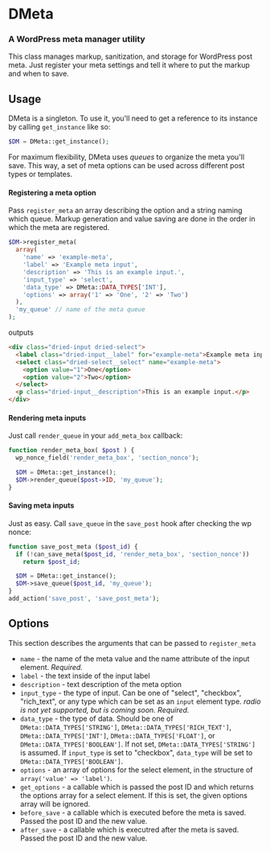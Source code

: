 # DMeta
### A WordPress meta manager utility

This class manages markup, sanitization, and storage for WordPress post meta. Just register your meta settings and tell it where to put the markup and when to save.

## Usage

DMeta is a singleton. To use it, you'll need to get a reference to its instance by calling `get_instance` like so:
```php
$DM = DMeta::get_instance();
```
For maximum flexibility, DMeta uses *queues* to organize the meta you'll save. This way, a set of meta options can be used across different post types or templates.

#### Registering a meta option

Pass `register_meta` an array describing the option and a string naming which queue. Markup generation and value saving are done in the order in which the meta are registered.

```php
$DM->register_meta(
  array(
    'name' => 'example-meta',
    'label' => 'Example meta input',
    'description' => 'This is an example input.',
    'input_type' => 'select',
    'data_type' => DMeta::DATA_TYPES['INT'],
    'options' => array('1' => 'One', '2' => 'Two')
  ), 
  'my_queue' // name of the meta queue
);
```
outputs
```html
<div class="dried-input dried-select">
  <label class="dried-input__label" for="example-meta">Example meta input</label>
  <select class="dried-select__select" name="example-meta">
    <option value="1">One</option>
    <option value="2">Two</option>
  </select>
  <p class="dried-input__description">This is an example input.</p>
</div>
```

#### Rendering meta inputs

Just call `render_queue` in your `add_meta_box` callback:
```php
function render_meta_box( $post ) {
  wp_nonce_field('render_meta_box', 'section_nonce');

  $DM = DMeta::get_instance();
  $DM->render_queue($post->ID, 'my_queue');
}
```

#### Saving meta inputs
Just as easy. Call `save_queue` in the `save_post` hook after checking the wp nonce:
```php
function save_post_meta ($post_id) {
  if (!can_save_meta($post_id, 'render_meta_box', 'section_nonce'))
    return $post_id;

  $DM = DMeta::get_instance();
  $DM->save_queue($post_id, 'my_queue');
}
add_action('save_post', 'save_post_meta');
```

## Options
This section describes the arguments that can be passed to `register_meta`

- `name` - the name of the meta value and the name attribute of the input element. *Required.*
- `label` - the text inside of the input label
- `description` - text description of the meta option
- `input_type` - the type of input. Can be one of "select", "checkbox", "rich_text", or any type which can be set as an `input` element type. _radio is not yet supported, but is coming soon._ *Required.*
- `data_type` - the type of data. Should be one of `DMeta::DATA_TYPES['STRING']`, `DMeta::DATA_TYPES['RICH_TEXT']`, `DMeta::DATA_TYPES['INT']`, `DMeta::DATA_TYPES['FLOAT']`, or `DMeta::DATA_TYPES['BOOLEAN']`. If not set, `DMeta::DATA_TYPES['STRING']` is assumed. If `input_type` is set to "checkbox", `data_type` will be set to `DMeta::DATA_TYPES['BOOLEAN']`.
- `options` - an array of options for the select element, in the structure of `array('value' => 'label')`.
- `get_options` - a callable which is passed the post ID and which returns the options array for a select element. If this is set, the given options array will be ignored.
- `before_save` - a callable which is executed before the meta is saved. Passed the post ID and the new value.
- `after_save` - a callable which is executred after the meta is saved. Passed the post ID and the new value.
